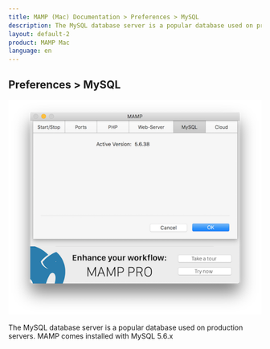 ```yaml
---
title: MAMP (Mac) Documentation > Preferences > MySQL
description: The MySQL database server is a popular database used on production servers. MAMP comes installed with MySQL.
layout: default-2
product: MAMP Mac
language: en
---
```


## Preferences > MySQL

![MAMP](MySQL.png)

The MySQL database server is a popular database used on production servers. MAMP comes installed with MySQL 5.6.x
